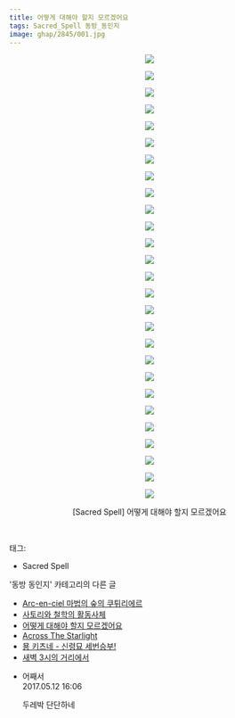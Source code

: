 ```yaml
---
title: 어떻게 대해야 할지 모르겠어요
tags: Sacred_Spell 동방_동인지
image: ghap/2845/001.jpg
---
```

<div class="article">
<p style="text-align: center; clear: none; float: none;"><img src="{{ site.nasurl }}/ghap/2845/001.jpg"/></p>
<p style="text-align: center; clear: none; float: none;"><img src="{{ site.nasurl }}/ghap/2845/002.jpg"/></p>
<p style="text-align: center; clear: none; float: none;"><img src="{{ site.nasurl }}/ghap/2845/003.jpg"/></p>
<p style="text-align: center; clear: none; float: none;"><img src="{{ site.nasurl }}/ghap/2845/004.jpg"/></p>
<p style="text-align: center; clear: none; float: none;"><img src="{{ site.nasurl }}/ghap/2845/005.jpg"/></p>
<p style="text-align: center; clear: none; float: none;"><img src="{{ site.nasurl }}/ghap/2845/006.jpg"/></p>
<p style="text-align: center; clear: none; float: none;"><img src="{{ site.nasurl }}/ghap/2845/007.jpg"/></p>
<p style="text-align: center; clear: none; float: none;"><img src="{{ site.nasurl }}/ghap/2845/008.jpg"/></p>
<p style="text-align: center; clear: none; float: none;"><img src="{{ site.nasurl }}/ghap/2845/009.jpg"/></p>
<p style="text-align: center; clear: none; float: none;"><img src="{{ site.nasurl }}/ghap/2845/010.jpg"/></p>
<p style="text-align: center; clear: none; float: none;"><img src="{{ site.nasurl }}/ghap/2845/011.jpg"/></p>
<p style="text-align: center; clear: none; float: none;"><img src="{{ site.nasurl }}/ghap/2845/012.jpg"/></p>
<p style="text-align: center; clear: none; float: none;"><img src="{{ site.nasurl }}/ghap/2845/013.jpg"/></p>
<p style="text-align: center; clear: none; float: none;"><img src="{{ site.nasurl }}/ghap/2845/014.jpg"/></p>
<p style="text-align: center; clear: none; float: none;"><img src="{{ site.nasurl }}/ghap/2845/015.jpg"/></p>
<p style="text-align: center; clear: none; float: none;"><img src="{{ site.nasurl }}/ghap/2845/016.jpg"/></p>
<p style="text-align: center; clear: none; float: none;"><img src="{{ site.nasurl }}/ghap/2845/017.jpg"/></p>
<p style="text-align: center; clear: none; float: none;"><img src="{{ site.nasurl }}/ghap/2845/018.jpg"/></p>
<p style="text-align: center; clear: none; float: none;"><img src="{{ site.nasurl }}/ghap/2845/019.jpg"/></p>
<p style="text-align: center; clear: none; float: none;"><img src="{{ site.nasurl }}/ghap/2845/020.jpg"/></p>
<p style="text-align: center; clear: none; float: none;"><img src="{{ site.nasurl }}/ghap/2845/021.jpg"/></p>
<p style="text-align: center; clear: none; float: none;"><img src="{{ site.nasurl }}/ghap/2845/022.jpg"/></p>
<p style="text-align: center; clear: none; float: none;"><img src="{{ site.nasurl }}/ghap/2845/023.jpg"/></p>
<p style="text-align: center; clear: none; float: none;"><img src="{{ site.nasurl }}/ghap/2845/024.jpg"/></p>
<p style="text-align: center; clear: none; float: none;"><img src="{{ site.nasurl }}/ghap/2845/025.jpg"/></p>
<p style="text-align: center; clear: none; float: none;"><img src="{{ site.nasurl }}/ghap/2845/026.jpg"/></p>
<p style="text-align: center; clear: none; float: none;"><img src="{{ site.nasurl }}/ghap/2845/027.jpg"/></p>
<p style="text-align: center; clear: none; float: none;">[Sacred Spell] 어떻게 대해야 할지 모르겠어요</p>
<p><br/></p>
</div><div class="tagTrail">
<p>태그: </p>
<ul>
<li>Sacred Spell</li>
</ul>
</div><div class="another">
<p>'동방 동인지' 카테고리의 다른 글</p>
<ul>
<li><a href="/2016-12-05-ghap_2847">Arc-en-ciel 마법의 숲의 쿠튀리에르</a></li>
<li><a href="/2016-12-05-ghap_2846">사토리와 철학의 활동사체</a></li>
<li><a href="/2016-12-05-ghap_2845">어떻게 대해야 할지 모르겠어요</a></li>
<li><a href="/2016-12-05-ghap_2844">Across The Starlight</a></li>
<li><a href="/2016-12-05-ghap_2843">묭 키츠네 - 신령묘 세번승부!</a></li>
<li><a href="/2016-12-05-ghap_2842">새벽 3시의 거리에서</a></li>
</ul>
</div><div class="cb_module cb_fluid">
<div class="cb_wrt cb_profile">
<div class="comment">
<ul>
<li class="cb_thumb_off" id="comment14987322">
<div class="cb_comment_area">
<div class="cb_info_area">
<div class="cb_section">
<span class="cb_nick_name">어째서</span>
</div>
<div class="cb_section">
<span class="cb_date">2017.05.12 16:06 </span>
</div>
</div>
<div class="cb_dsc_comment">
<p class="cb_dsc">
											두레박 단단하네
										</p>
</div>
</div></li>
</ul>
</div>
</div><!-- commentList close -->
</div>